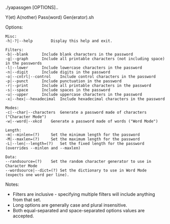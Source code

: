 ./yapassgen [OPTIONS]..

Y(et) A(nother) Pass(word) Gen(erator).sh

Options:

    Misc:
	-h|-?|--help		Display this help and exit.

    Filters:
	-b|--blank		Include blank characters in the password
	-g|--graph		Include all printable characters (not including space) in the passwords
	-l|--lower		Include lowercase characters in the password
	-n|--digit		Include digits in the password
	-o|--cntrl|--control	Include control characters in the password
	-p|--punct		Include punctuation in the password
	-r|--print		Include all printable characters in the password
	-s|--space		Include spaces in the password
	-u|--upper		Include uppercase characters in the password
	-x|--hex|--hexadecimal	Include hexadecimal characters in the password

    Modes:
	-c|--char|--characters	Generate a password made of characters ("Character Mode")
	-w|--word|--xkcd	Generate a password made of words ("Word Mode")

    Length:
	-m|--minlen=(?)		Set the minimum length for the password
	-M|--maxlen=(?)		Set the maximum length for the password
	-L|--len|--length=(?)	Set the fixed length for the password (overrides --minlen and --maxlen)

    Data:
	--randsource=(?)	Set the random character generator to use in Character Mode
	--wordsource|--dict=(?)	Set the dictionary to use in Word Mode (expects one word per line).

Notes:
 - Filters are inclusive - specifying multiple filters will include anything from that set.
 - Long options are generally case and plural insensitive.
 - Both equal-separated and space-separated options values are accepted.
